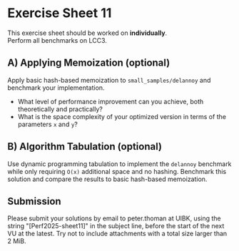 Exercise Sheet 11
=================

This exercise sheet should be worked on **individually**.  
Perform all benchmarks on LCC3.


A) Applying Memoization (optional)
----------------------------------

Apply basic hash-based memoization to `small_samples/delannoy` and benchmark your implementation. 

 * What level of performance improvement can you achieve, both theoretically and practically?  
 * What is the space complexity of your optimized version in terms of the parameters `x` and `y`?


B) Algorithm Tabulation (optional)
----------------------------------

Use dynamic programming tabulation to implement the `delannoy` benchmark while only requiring `O(x)` additional space and no hashing. Benchmark this solution and compare the results to basic hash-based memoization.


Submission
----------
Please submit your solutions by email to peter.thoman at UIBK, using the string "[Perf2025-sheet11]" in the subject line, before the start of the next VU at the latest.
Try not to include attachments with a total size larger than 2 MiB.
